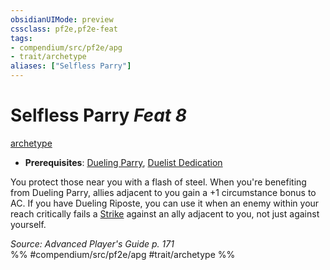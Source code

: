 ```yaml
---
obsidianUIMode: preview
cssclass: pf2e,pf2e-feat
tags:
- compendium/src/pf2e/apg
- trait/archetype
aliases: ["Selfless Parry"]
---
```

# Selfless Parry  *Feat 8*  
[archetype](../../Rules/traits/archetype.md)  

- **Prerequisites**: [Dueling Parry](dueling-parry-apg.md), [Duelist Dedication](duelist-dedication-apg.md)

You protect those near you with a flash of steel. When you're benefiting from Dueling Parry, allies adjacent to you gain a +1 circumstance bonus to AC. If you have Dueling Riposte, you can use it when an enemy within your reach critically fails a [Strike](../../Rules/actions/strike.md) against an ally adjacent to you, not just against yourself.

*Source: Advanced Player's Guide p. 171*  
%% #compendium/src/pf2e/apg #trait/archetype %%